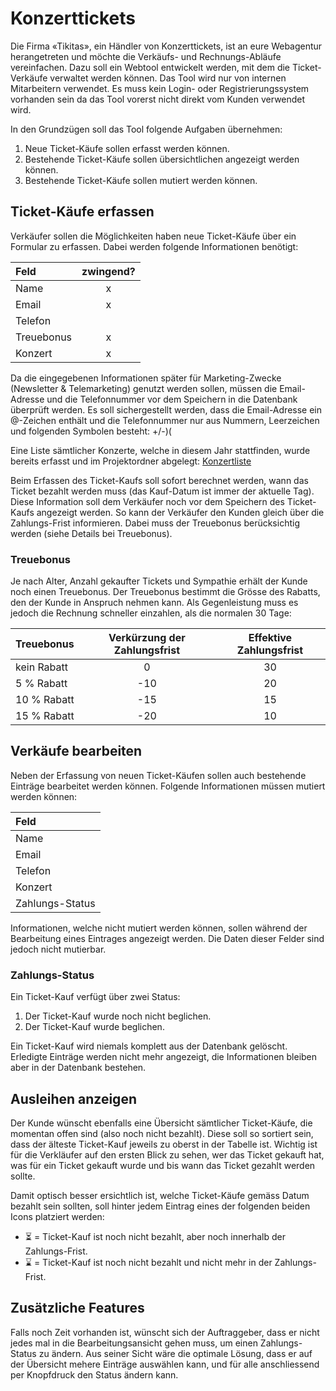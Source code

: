 # Konzerttickets

Die Firma «Tikitas», ein Händler von Konzerttickets, ist an eure Webagentur herangetreten und möchte die Verkäufs- und Rechnungs-Abläufe vereinfachen. Dazu soll ein Webtool entwickelt werden, mit dem die Ticket-Verkäufe verwaltet werden können. Das Tool wird nur von internen Mitarbeitern verwendet. Es muss kein Login- oder Registrierungssystem vorhanden sein da das Tool vorerst nicht direkt vom Kunden verwendet wird.

In den Grundzügen soll das Tool folgende Aufgaben übernehmen:

1. Neue Ticket-Käufe sollen erfasst werden können.
2. Bestehende Ticket-Käufe sollen übersichtlichen angezeigt werden können.
3. Bestehende Ticket-Käufe sollen mutiert werden können.

## Ticket-Käufe erfassen

Verkäufer sollen die Möglichkeiten haben neue Ticket-Käufe über ein Formular zu erfassen. Dabei werden folgende Informationen benötigt:

| Feld | zwingend? |
| :--- | :---: |
| Name | x |
| Email | x |
| Telefon |  |
| Treuebonus | x |
| Konzert | x |

Da die eingegebenen Informationen später für Marketing-Zwecke \(Newsletter & Telemarketing\) genutzt werden sollen, müssen die Email-Adresse und die Telefonnummer vor dem Speichern in die Datenbank überprüft werden. Es soll sichergestellt werden, dass die Email-Adresse ein @-Zeichen enthält und die Telefonnummer nur aus Nummern, Leerzeichen und folgenden Symbolen besteht: +/-\)\(

Eine Liste sämtlicher Konzerte, welche in diesem Jahr stattfinden, wurde bereits erfasst und im Projektordner abgelegt: [Konzertliste](https://github.com/IctBerufsbildungZentralschweiz/modul-307/tree/a7ffb3b379a75c7c306b125e512297895b0f829d/Tag%203-5%20Projektarbeit/Projekte/03%20Konzerttickets/src/README.md)

Beim Erfassen des Ticket-Kaufs soll sofort berechnet werden, wann das Ticket bezahlt werden muss \(das Kauf-Datum ist immer der aktuelle Tag\). Diese Information soll dem Verkäufer noch vor dem Speichern des Ticket-Kaufs angezeigt werden. So kann der Verkäufer den Kunden gleich über die Zahlungs-Frist informieren. Dabei muss der Treuebonus berücksichtig werden \(siehe Details bei Treuebonus\).

### Treuebonus

Je nach Alter, Anzahl gekaufter Tickets und Sympathie erhält der Kunde noch einen Treuebonus. Der Treuebonus bestimmt die Grösse des Rabatts, den der Kunde in Anspruch nehmen kann. Als Gegenleistung muss es jedoch die Rechnung schneller einzahlen, als die normalen 30 Tage:

| Treuebonus | Verkürzung der Zahlungsfrist | Effektive Zahlungsfrist |
| :--- | :---: | :---: |
| kein Rabatt | 0 | 30 |
| 5 % Rabatt | -10 | 20 |
| 10 % Rabatt | -15 | 15 |
| 15 % Rabatt | -20 | 10 |

## Verkäufe bearbeiten

Neben der Erfassung von neuen Ticket-Käufen sollen auch bestehende Einträge bearbeitet werden können. Folgende Informationen müssen mutiert werden können:

| Feld |
| :--- |
| Name |
| Email |
| Telefon |
| Konzert |
| Zahlungs-Status |

Informationen, welche nicht mutiert werden können, sollen während der Bearbeitung eines Eintrages angezeigt werden. Die Daten dieser Felder sind jedoch nicht mutierbar.

### Zahlungs-Status

Ein Ticket-Kauf verfügt über zwei Status:

1. Der Ticket-Kauf wurde noch nicht beglichen.
2. Der Ticket-Kauf wurde beglichen.

Ein Ticket-Kauf wird niemals komplett aus der Datenbank gelöscht. Erledigte Einträge werden nicht mehr angezeigt, die Informationen bleiben aber in der Datenbank bestehen.

## Ausleihen anzeigen

Der Kunde wünscht ebenfalls eine Übersicht sämtlicher Ticket-Käufe, die momentan offen sind \(also noch nicht bezahlt\). Diese soll so sortiert sein, dass der älteste Ticket-Kauf jeweils zu oberst in der Tabelle ist. Wichtig ist für die Verkläufer auf den ersten Blick zu sehen, wer das Ticket gekauft hat, was für ein Ticket gekauft wurde und bis wann das Ticket gezahlt werden sollte.

Damit optisch besser ersichtlich ist, welche Ticket-Käufe gemäss Datum bezahlt sein sollten, soll hinter jedem Eintrag eines der folgenden beiden Icons platziert werden:

* ⏳ = Ticket-Kauf ist noch nicht bezahlt, aber noch innerhalb der Zahlungs-Frist.
* ⌛ = Ticket-Kauf ist noch nicht bezahlt und nicht mehr in der Zahlungs-Frist.

## Zusätzliche Features

Falls noch Zeit vorhanden ist, wünscht sich der Auftraggeber, dass er nicht jedes mal in die Bearbeitungsansicht gehen muss, um einen Zahlungs-Status zu ändern. Aus seiner Sicht wäre die optimale Lösung, dass er auf der Übersicht mehere Einträge auswählen kann, und für alle anschliessend per Knopfdruck den Status ändern kann.

